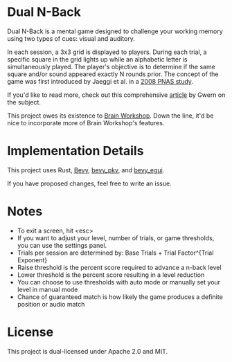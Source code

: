 # Dual N-Back

Dual N-Back is a mental game designed to challenge your working memory using two types of cues: visual and auditory.

In each session, a 3x3 grid is displayed to players. During each trial, a specific square in the grid lights up while an alphabetic letter is simultaneously played. The player's objective is to determine if the same square and/or sound appeared exactly N rounds prior.
The concept of the game was first introduced by Jaeggi et al. in a [2008 PNAS study](https://www.pnas.org/doi/10.1073/pnas.0801268105).

If you'd like to read more, check out this comprehensive [article](https://gwern.net/dnb-faq) by Gwern on the subject. 

This project owes its existence to [Brain Workshop](https://brainworkshop.sourceforge.net/). Down the line, it'd be nice to incorporate more of Brain Workshop's features.

# Implementation Details

This project uses Rust, [Bevy](https://github.com/bevyengine/bevy), [bevy_pkv](https://github.com/johanhelsing/bevy_pkv), and [bevy_egui](https://github.com/mvlabat/bevy_egui).

If you have proposed changes, feel free to write an issue. 

# Notes

- To exit a screen, hit \<esc\>
- If you want to adjust your level, number of trials, or game thresholds, you can use the settings panel.
- Trials per session are determined by: Base Trials + Trial Factor^{Trial Exponent}
- Raise threshold is the percent score required to advance a n-back level
- Lower threshold is the percent score resulting in a level reduction
- You can choose to use thresholds with auto mode or manually set your level in manual mode
- Chance of guaranteed match is how likely the game produces a definite position or audio match

# License

This project is dual-licensed under Apache 2.0 and MIT.
